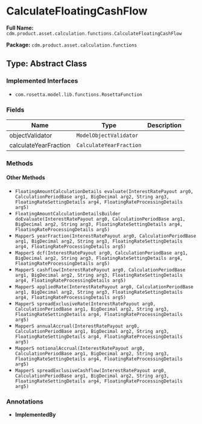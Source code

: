 # CalculateFloatingCashFlow

**Full Name:** `cdm.product.asset.calculation.functions.CalculateFloatingCashFlow`

**Package:** `cdm.product.asset.calculation.functions`

## Type: Abstract Class

### Implemented Interfaces

- `com.rosetta.model.lib.functions.RosettaFunction`

### Fields

| Name | Type | Description |
|------|------|-------------|
| objectValidator | `ModelObjectValidator` |  |
| calculateYearFraction | `CalculateYearFraction` |  |

### Methods

#### Other Methods

- `FloatingAmountCalculationDetails evaluate(InterestRatePayout arg0, CalculationPeriodBase arg1, BigDecimal arg2, String arg3, FloatingRateSettingDetails arg4, FloatingRateProcessingDetails arg5)`
- `FloatingAmountCalculationDetailsBuilder doEvaluate(InterestRatePayout arg0, CalculationPeriodBase arg1, BigDecimal arg2, String arg3, FloatingRateSettingDetails arg4, FloatingRateProcessingDetails arg5)`
- `MapperS yearFraction(InterestRatePayout arg0, CalculationPeriodBase arg1, BigDecimal arg2, String arg3, FloatingRateSettingDetails arg4, FloatingRateProcessingDetails arg5)`
- `MapperS dcf(InterestRatePayout arg0, CalculationPeriodBase arg1, BigDecimal arg2, String arg3, FloatingRateSettingDetails arg4, FloatingRateProcessingDetails arg5)`
- `MapperS cashflow(InterestRatePayout arg0, CalculationPeriodBase arg1, BigDecimal arg2, String arg3, FloatingRateSettingDetails arg4, FloatingRateProcessingDetails arg5)`
- `MapperS appliedRate(InterestRatePayout arg0, CalculationPeriodBase arg1, BigDecimal arg2, String arg3, FloatingRateSettingDetails arg4, FloatingRateProcessingDetails arg5)`
- `MapperS spreadExclusiveRate(InterestRatePayout arg0, CalculationPeriodBase arg1, BigDecimal arg2, String arg3, FloatingRateSettingDetails arg4, FloatingRateProcessingDetails arg5)`
- `MapperS annualAccrual(InterestRatePayout arg0, CalculationPeriodBase arg1, BigDecimal arg2, String arg3, FloatingRateSettingDetails arg4, FloatingRateProcessingDetails arg5)`
- `MapperS notionalAccrual(InterestRatePayout arg0, CalculationPeriodBase arg1, BigDecimal arg2, String arg3, FloatingRateSettingDetails arg4, FloatingRateProcessingDetails arg5)`
- `MapperS spreadExclusiveCashflow(InterestRatePayout arg0, CalculationPeriodBase arg1, BigDecimal arg2, String arg3, FloatingRateSettingDetails arg4, FloatingRateProcessingDetails arg5)`

### Annotations

- **ImplementedBy**

